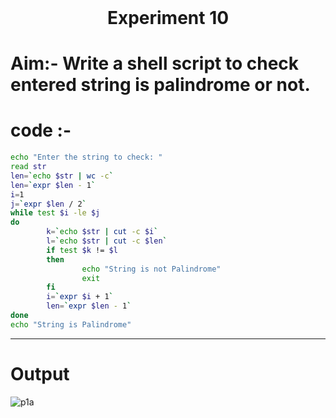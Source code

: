 <h1 align="center" style="margin-top: 0px;"> Experiment 10</h1> 

# Aim:-   Write a shell script to check entered string is palindrome or not.
# code :- 
```bash
echo "Enter the string to check: "
read str
len=`echo $str | wc -c`
len=`expr $len - 1`
i=1
j=`expr $len / 2`
while test $i -le $j
do
        k=`echo $str | cut -c $i`
        l=`echo $str | cut -c $len`
        if test $k != $l
        then
                echo "String is not Palindrome"
                exit
        fi
        i=`expr $i + 1`
        len=`expr $len - 1`
done
echo "String is Palindrome"
```
<hr />

#       Output

![p1a](https://hiren14.github.io/OS_050/output/exp10.png)

